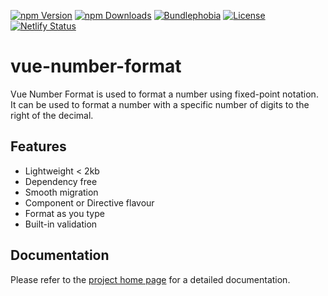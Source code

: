 [![npm Version](https://badgen.net/npm/v/@coders-tm/vue-number-format?color=green)](https://www.npmjs.com/package/@coders-tm/vue-number-format)
[![npm Downloads](https://badgen.net/npm/dt/@coders-tm/vue-number-format?color=green)](https://www.npmjs.com/package/@coders-tm/vue-number-format)
[![Bundlephobia](https://badgen.net/bundlephobia/minzip/@coders-tm/vue-number-format?color=green)](https://bundlephobia.com/result?p=@coders-tm/vue-number-format)
[![License](https://badgen.net/github/license/coders-tm/vue-number-format?color=green)](https://github.com/coders-tm/vue-number-format/blob/master/LICENSE)
[![Netlify Status](https://api.netlify.com/api/v1/badges/71cebdfd-05e6-4465-873f-a37c7500c6d4/deploy-status)](https://vue-number-format.netlify.app)
# vue-number-format
Vue Number Format is used to format a number using fixed-point notation. It can be used to format a number with a specific number of digits to the right of the decimal.
## Features

- Lightweight < 2kb
- Dependency free
- Smooth migration
- Component or Directive flavour
- Format as you type
- Built-in validation

## Documentation
Please refer to the [project home page](https://vue-number-format.netlify.app) for a detailed documentation.

